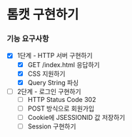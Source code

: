 # 톰캣 구현하기

### 기능 요구사항

- [x] 1단계 - HTTP 서버 구현하기
    - [x] GET /index.html 응답하기
    - [x] CSS 지원하기
    - [x] Query String 파싱

- [ ] 2단계 - 로그인 구현하기
    - [ ] HTTP Status Code 302
    - [ ] POST 방식으로 회원가입
    - [ ] Cookie에 JSESSIONID 값 저장하기
    - [ ] Session 구현하기
